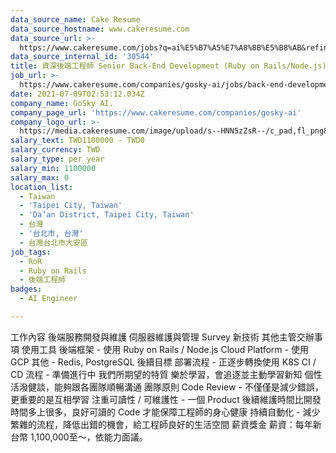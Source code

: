 ```yaml
---
data_source_name: Cake Resume
data_source_hostname: www.cakeresume.com
data_source_url: >-
  https://www.cakeresume.com/jobs?q=ai%E5%B7%A5%E7%A8%8B%E5%B8%AB&refinementList%5Blang_[…]y_type%5D=per_year&range%5Bsalary_range%5D%5Bmin%5D=1000000
data_source_internal_id: '30544'
title: 資深後端工程師 Senior Back-End Development (Ruby on Rails/Node.js)
job_url: >-
  https://www.cakeresume.com/companies/gosky-ai/jobs/back-end-development-ruby-on-rails
date: 2021-07-09T02:53:12.034Z
company_name: GoSky AI.
company_page_url: 'https://www.cakeresume.com/companies/gosky-ai'
company_logo_url: >-
  https://media.cakeresume.com/image/upload/s--HNN5zZsR--/c_pad,fl_png8,h_200,w_200/v1610523506/jzq0nc5ncarxhxhm8wpx.png
salary_text: TWD1100000 - TWD0
salary_currency: TWD
salary_type: per_year
salary_min: 1100000
salary_max: 0
location_list:
  - Taiwan
  - 'Taipei City, Taiwan'
  - 'Da’an District, Taipei City, Taiwan'
  - 台灣
  - '台北市, 台灣'
  - 台灣台北市大安區
job_tags:
  - RoR
  - Ruby on Rails
  - 後端工程師
badges:
  - AI Engineer

---
```


工作內容 後端服務開發與維護 伺服器維護與管理 Survey 新技術 其他主管交辦事項 使用工具 後端框架 - 使用 Ruby on Rails / Node.js Cloud Platform - 使用 GCP 其他 - Redis, PostgreSQL 後續目標 部署流程 - 正逐步轉換使用 K8S CI / CD 流程 - 準備進行中 我們所期望的特質 樂於學習，會追逐並主動學習新知 個性活潑健談，能夠跟各團隊順暢溝通 團隊原則 Code Review - 不僅僅是減少錯誤，更重要的是互相學習 注重可讀性 / 可維護性 - 一個 Product 後續維護時間比開發時間多上很多，良好可讀的 Code 才能保障工程師的身心健康 持續自動化 - 減少繁雜的流程，降低出錯的機會，給工程師良好的生活空間 薪資獎金 薪資：每年新台幣 1,100,000至～，依能力面議。